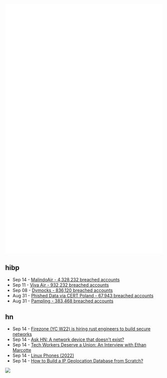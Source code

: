 ![Metrics](https://raw.githubusercontent.com/phixion/phixion/master/metrics.svg)

## hibp

<!--
for https://github.com/phixion/phixion/blob/main/.github/workflows/feeds.yml
-->
<!--START_SECTION:haveibeenpwnd-->
- Sep 14 - [MalindoAir - 4,328,232 breached accounts](https://haveibeenpwned.com/PwnedWebsites#MalindoAir)
- Sep 11 - [Viva Air - 932,232 breached accounts](https://haveibeenpwned.com/PwnedWebsites#VivaAir)
- Sep 08 - [Dymocks - 836,120 breached accounts](https://haveibeenpwned.com/PwnedWebsites#Dymocks)
- Aug 31 - [Phished Data via CERT Poland - 67,943 breached accounts](https://haveibeenpwned.com/PwnedWebsites#CERTPolandPhish)
- Aug 31 - [Pampling - 383,468 breached accounts](https://haveibeenpwned.com/PwnedWebsites#Pampling)
<!--END_SECTION:haveibeenpwnd-->

## hn

<!--
for https://github.com/phixion/phixion/blob/main/.github/workflows/feeds.yml
-->
<!--START_SECTION:hn-->
- Sep 14 - [Firezone (YC W22) is hiring rust engineers to build secure networks](https://www.ycombinator.com/companies/firezone/jobs)
- Sep 14 - [Ask HN: A network device that doesn't exist?](https://news.ycombinator.com/item?id=37507676)
- Sep 14 - [Tech Workers Deserve a Union: An Interview with Ethan Marcotte](https://workerorganizing.org/tech-workers-deserve-a-union-6904/)
- Sep 14 - [Linux Phones (2022)](https://madaidans-insecurities.github.io/linux-phones.html)
- Sep 14 - [How to Build a IP Geolocation Database from Scratch?](https://ipapi.is/geolocation.html)
<!--END_SECTION:hn-->

<!--
for https://yhype.me
-->
![](https://hit.yhype.me/github/profile?user_id=13013670)
